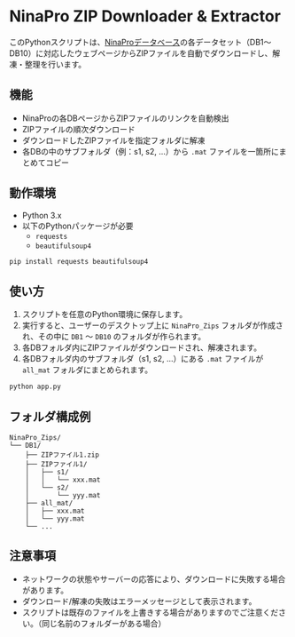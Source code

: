 # NinaPro ZIP Downloader & Extractor

このPythonスクリプトは、[NinaProデータベース](https://ninapro.hevs.ch/)の各データセット（DB1〜DB10）に対応したウェブページからZIPファイルを自動でダウンロードし、解凍・整理を行います。

## 機能

- NinaProの各DBページからZIPファイルのリンクを自動検出
- ZIPファイルの順次ダウンロード
- ダウンロードしたZIPファイルを指定フォルダに解凍
- 各DBの中のサブフォルダ（例：s1, s2, ...）から `.mat` ファイルを一箇所にまとめてコピー

## 動作環境

- Python 3.x
- 以下のPythonパッケージが必要
  - `requests`
  - `beautifulsoup4`

```bash
pip install requests beautifulsoup4
```

## 使い方

1. スクリプトを任意のPython環境に保存します。
2. 実行すると、ユーザーのデスクトップ上に `NinaPro_Zips` フォルダが作成され、その中に `DB1` 〜 `DB10` のフォルダが作られます。
3. 各DBフォルダ内にZIPファイルがダウンロードされ、解凍されます。
4. 各DBフォルダ内のサブフォルダ（s1, s2, ...）にある `.mat` ファイルが `all_mat` フォルダにまとめられます。

```bash
python app.py
```

## フォルダ構成例

```
NinaPro_Zips/
└── DB1/
    ├── ZIPファイル1.zip
    ├── ZIPファイル1/
    │   ├── s1/
    │   │   └── xxx.mat
    │   └── s2/
    │       └── yyy.mat
    ├── all_mat/
    │   ├── xxx.mat
    │   └── yyy.mat
    └── ...
```

## 注意事項

- ネットワークの状態やサーバーの応答により、ダウンロードに失敗する場合があります。
- ダウンロード/解凍の失敗はエラーメッセージとして表示されます。
- スクリプトは既存のファイルを上書きする場合がありますのでご注意ください。（同じ名前のフォルダーがある場合）

